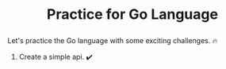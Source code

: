 # <p align = center> Practice for Go Language </p>

Let's practice the Go language with some exciting challenges. 🔥

1. Create a simple api. ✔️
